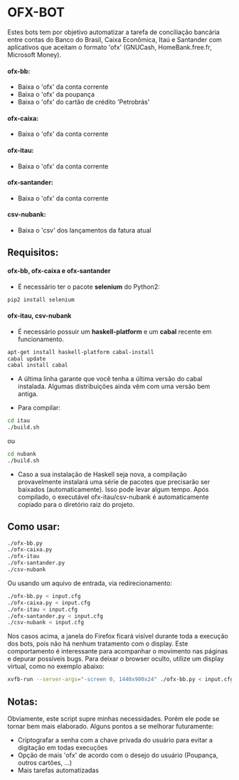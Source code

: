 OFX-BOT
=============

Estes bots tem por objetivo automatizar a tarefa de conciliação bancária entre contas do Banco do Brasil,
Caixa Econômica, Itaú e Santander com aplicativos que aceitam o formato 'ofx' (GNUCash, HomeBank.free.fr, Microsoft Money). 

#### ofx-bb:
* Baixa o 'ofx' da conta corrente
* Baixa o 'ofx' da poupança
* Baixa o 'ofx' do cartão de crédito 'Petrobrás'

#### ofx-caixa:
* Baixa o 'ofx' da conta corrente

#### ofx-itau:
* Baixa o 'ofx' da conta corrente

#### ofx-santander:
* Baixa o 'ofx' da conta corrente

#### csv-nubank:
* Baixa o 'csv' dos lançamentos da fatura atual


Requisitos:
--------------

#### ofx-bb, ofx-caixa e ofx-santander
* É necessário ter o pacote **selenium** do Python2:

```bash
pip2 install selenium
```

#### ofx-itau, csv-nubank

* É necessário possuir um **haskell-platform** e um **cabal** recente em funcionamento.

```bash
apt-get install haskell-platform cabal-install
cabal update
cabal install cabal
```

* A última linha garante que você tenha a última versão do cabal instalada. Algumas distribuições ainda vêm com uma versão bem antiga.

* Para compilar:

```bash
cd itau
./build.sh
```
ou 

```bash
cd nubank
./build.sh
```

* Caso a sua instalação de Haskell seja nova, a compilação provavelmente instalará uma série de pacotes que precisarão ser baixados (automaticamente). Isso pode levar algum tempo. Após compilado, o executável ofx-itau/csv-nubank é automaticamente copiado para o diretório raiz do projeto.


Como usar:
-------------

```bash
./ofx-bb.py
./ofx-caixa.py
./ofx-itau
./ofx-santander.py
./csv-nubank
```
Ou usando um aquivo de entrada, via redirecionamento:

```bash
./ofx-bb.py < input.cfg
./ofx-caixa.py < input.cfg
./ofx-itau < input.cfg
./ofx-santander.py < input.cfg
./csv-nubank < input.cfg
```

Nos casos acima, a janela do Firefox ficará visível durante toda a execução dos bots, pois não há 
nenhum tratamento com o display. Este comportamento é interessante para acompanhar o movimento 
nas páginas e depurar possíveis bugs. Para deixar o browser oculto, utilize um display virtual,
como no exemplo abaixo:

```bash
xvfb-run --server-args="-screen 0, 1440x900x24" ./ofx-bb.py < input.cfg
```

Notas:
------------

Obviamente, este script supre minhas necessidades. Porém ele pode se tornar bem mais elaborado.
Alguns pontos a se melhorar futuramente:

* Criptografar a senha com a chave privada do usuário para evitar a digitação em todas execuções
* Opção de mais 'ofx' de acordo com o desejo do usuário (Poupança, outros cartões, ...)
* Mais tarefas automatizadas 

